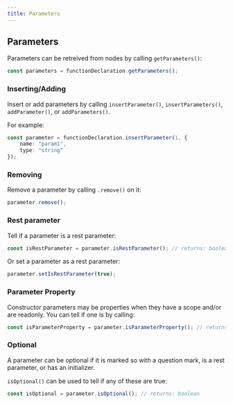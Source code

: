 ```yaml
---
title: Parameters
---
```


## Parameters

Parameters can be retreived from nodes by calling `getParameters()`:

```ts
const parameters = functionDeclaration.getParameters();
```

### Inserting/Adding

Insert or add parameters by calling `insertParameter()`, `insertParameters()`, `addParameter()`, or `addParameters()`.

For example:

```ts
const parameter = functionDeclaration.insertParameter(1, {
    name: "param1",
    type: "string"
});
```

### Removing

Remove a parameter by calling `.remove()` on it:

```ts
parameter.remove();
```

### Rest parameter

Tell if a parameter is a rest parameter:

```ts
const isRestParameter = parameter.isRestParameter(); // returns: boolean
```

Or set a parameter as a rest parameter:

```ts
parameter.setIsRestParameter(true);
```

### Parameter Property

Constructor parameters may be properties when they have a scope and/or are readonly. You can tell if one is by calling:

```ts
const isParameterProperty = parameter.isParameterProperty(); // returns: boolean
```

### Optional

A parameter can be optional if it is marked so with a question mark, is a rest parameter, or has an initializer.

`isOptional()` can be used to tell if any of these are true:

```ts
const isOptional = parameter.isOptional(); // returns: boolean
```
